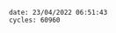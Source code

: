

                date: 23/04/2022 06:51:43
                cycles: 60960

                         